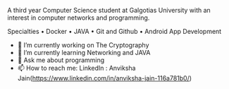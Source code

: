 
A third year Computer Science student at Galgotias University with an interest in computer networks and programming.

Specialties
• Docker
• JAVA
• Git and Github
• Android App Development 

- 🔭 I’m currently working on The Cryptography
- 🌱 I’m currently learning Networking and JAVA
- 💬 Ask me about programming
- 📫 How to reach me: LinkedIn : Anviksha Jain(https://www.linkedin.com/in/anviksha-jain-116a781b0/)
